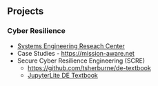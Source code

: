 ## Projects

### Cyber Resilience

*  [Systems Engineering Reseach Center](https://sercuarc.org/researcher/?id=599&Tim-Sherburne) 
*  Case Studies - https://mission-aware.net
*  Secure Cyber Resilience Engineering (SCRE)
   *  https://github.com/tsherburne/de-textbook
   *  [JupyterLite DE Textbook](https://tsherburne.github.io/de-textbook/lab/index.html)
